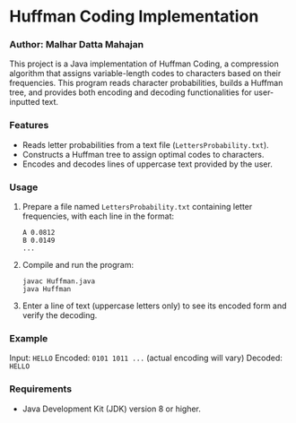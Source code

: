 # Huffman Coding Implementation

### Author: Malhar Datta Mahajan

This project is a Java implementation of Huffman Coding, a compression algorithm that assigns variable-length codes to characters based on their frequencies. This program reads character probabilities, builds a Huffman tree, and provides both encoding and decoding functionalities for user-inputted text.

### Features
- Reads letter probabilities from a text file (`LettersProbability.txt`).
- Constructs a Huffman tree to assign optimal codes to characters.
- Encodes and decodes lines of uppercase text provided by the user.

### Usage
1. Prepare a file named `LettersProbability.txt` containing letter frequencies, with each line in the format:
   ```
   A 0.0812
   B 0.0149
   ...
   ```

2. Compile and run the program:
   ```
   javac Huffman.java
   java Huffman
   ```

3. Enter a line of text (uppercase letters only) to see its encoded form and verify the decoding.

### Example
Input: `HELLO`
Encoded: `0101 1011 ...` (actual encoding will vary)
Decoded: `HELLO`

### Requirements
- Java Development Kit (JDK) version 8 or higher.

